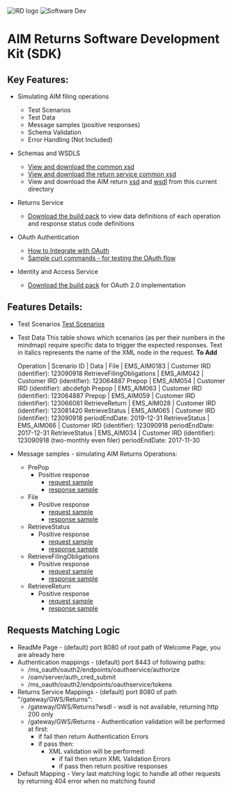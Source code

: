 ![IRD logo](../../Images/IRlogo.gif)
![Software Dev](../../Images/SoftwareDev.png)

AIM Returns Software Development Kit (SDK)
=======================================

Key Features:
-------------

- Simulating AIM filing operations
	- Test Scenarios
	- Test Data
    - Message samples (positive responses)
    - Schema Validation
    - Error Handling (Not Included)
	
- Schemas and WSDLS
	- [View and download the common xsd](../../Schema%20-%20Common/)
	- [View and download the return service common xsd](../../Service%20-%20Return/Latest/)
	- View and download the AIM return [xsd](ReturnAIM.v1.xsd) and [wsdl](ReturnsAIMDevWsdl.wsdl) from this current directory
	
- Returns Service 
	- [Download the build pack](../../Service%20-%20Return/Latest/) to view data definitions of each operation and response status code definitions
	
- OAuth Authentication 
	- [How to Integrate with OAuth](AIM_Auth_Access_Token_Steps.md)
	- [Sample curl commands - for testing the OAuth flow](AIM_Auth_Access_Token_Steps.md)

- Identity and Access Service 
	- [Download the build pack](../../Service%20-%20Identity%20and%20Access/Latest/) for OAuth 2.0 implementation 

Features Details:
-----------------

- Test Scenarios
	[Test Scenarios](images/Emulated_Services_Coverage_Map-Return_AIM.png)

- Test Data
This table shows which scenarios (as per their numbers in the mindmap) require specific data to trigger the expected responses. Text in italics represents the name of the XML node in the request.
	**To Add**
	
	Operation | Scenario ID | Data | 
	File | EMS_AIM0183 | Customer IRD (identifier): 123090918
	RetrieveFilingObligations | EMS_AIM042 | Customer IRD (identifier): 123064887 
	Prepop | EMS_AIM054 | Customer IRD (identifier): abcdefgh 
	Prepop | EMS_AIM063 | Customer IRD (identifier): 123064887 
	Prepop | EMS_AIM059 | Customer IRD (identifier): 123066081 
	RetrieveReturn | EMS_AIM028 | Customer IRD (identifier): 123081420 
	RetrieveStatus | EMS_AIM065 | Customer IRD (identifier): 123090918 periodEndDate: 2019-12-31 
	RetrieveStatus | EMS_AIM066 | Customer IRD (identifier): 123090918 periodEndDate: 2017-12-31 
	RetrieveStatus | EMS_AIM034 | Customer IRD (identifier): 123090918 (two-monthly even filer) periodEndDate: 2017-11-30 
	
        
- Message samples - simulating AIM Returns Operations:
    - PrePop
        - Positive response
            - [request sample](sample%20messages/body-aim-returnprepop-request.xml)
            - [response sample](sample%20messages/body-aim-returnprepop-response.xml)
    - File
        - Positive response
            - [request sample](sample%20messages/body-aim-returnfile-request.xml)
            - [response sample](sample%20messages/body-aim-returnfile-response.xml)
    - RetrieveStatus
        - Positive response
            - [request sample](sample%20messages/body-aim-returnstatus-request.xml)
            - [response sample](sample%20messages/body-aim-returnstatus-response.xml)
    - RetrieveFilingObligations
        - Positive response
            - [request sample](sample%20messages/body-aim-filingobligation-request.xml)
            - [response sample](sample%20messages/body-aim-filingobligation-response.xml)
    - RetrieveReturn
        - Positive response
            - [request sample](sample%20messages/body-aim-retrievereturn-request.xml)
            - [response sample](sample%20messages/body-aim-retrievereturn-response.xml)

            
Requests Matching Logic
-----------------------

- ReadMe Page - (default) port 8080 of root path of Welcome Page, you are already here
- Authentication mappings - (default) port 8443 of following paths:
    - /ms_oauth/oauth2/endpoints/oauthservice/authorize
    - /oam/server/auth_cred_submit
    - /ms_oauth/oauth2/endpoints/oauthservice/tokens
- Returns Service Mappings - (default) port 8080 of path "/gateway/GWS/Returns":
    - /gateway/GWS/Returns?wsdl - wsdl is not available, returning http 200 only
    - /gateway/GWS/Returns - Authentication validation will be performed at first:
        - if fail then return Authentication Errors
        - if pass then:
            - XML validation will be performed:
                - if fail then return XML Validation Errors
                - if pass then return positive responses
- Default Mapping - Very last matching logic to handle all other requests by returning 404 error when no matching found